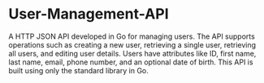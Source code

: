 # User-Management-API
A HTTP JSON API developed in Go for managing users. The API supports operations such as creating a new user, retrieving a single user, retrieving all users, and editing user details. Users have attributes like ID, first name, last name, email, phone number, and an optional date of birth. This API is built using only the standard library in Go.
